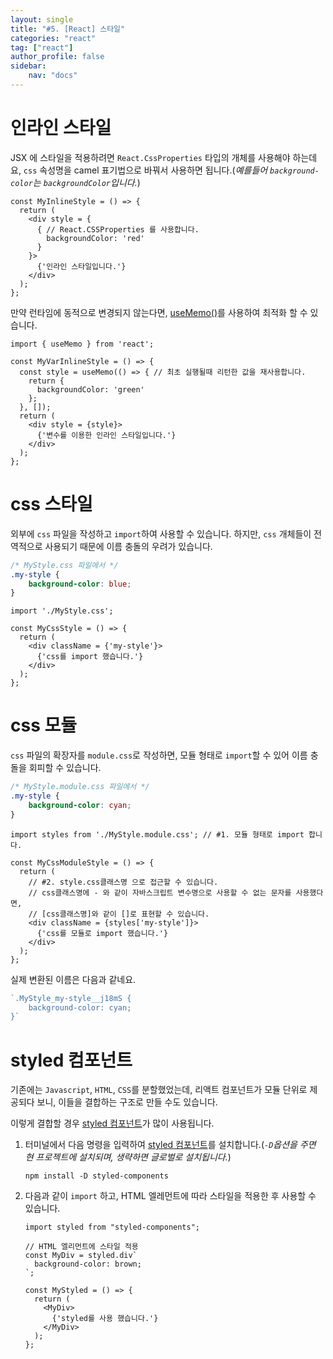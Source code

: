 ```yaml
---
layout: single
title: "#5. [React] 스타일"
categories: "react"
tag: ["react"]
author_profile: false
sidebar: 
    nav: "docs"
---
```


# 인라인 스타일

JSX 에 스타일을 적용하려면 `React.CssProperties` 타입의 개체를 사용해야 하는데요, `css` 속성명을 camel 표기법으로 바꿔서 사용하면 됩니다.(*예를들어 `background-color`는 `backgroundColor`입니다.*)

```tsx
const MyInlineStyle = () => {
  return (
    <div style = {
      { // React.CSSProperties 를 사용합니다.
        backgroundColor: 'red'
      }
    }>
      {'인라인 스타일입니다.'}
    </div>
  );
};
```

만약 런타임에 동적으로 변경되지 않는다면, [useMemo()](??)를 사용하여 최적화 할 수 있습니다.

```tsx
import { useMemo } from 'react';

const MyVarInlineStyle = () => {
  const style = useMemo(() => { // 최초 실행될때 리턴한 값을 재사용합니다.
    return {
      backgroundColor: 'green'
    };
  }, []); 
  return (
    <div style = {style}>
      {'변수를 이용한 인라인 스타일입니다.'}
    </div>
  );
};
```

# css 스타일

외부에 `css` 파일을 작성하고 `import`하여 사용할 수 있습니다. 하지만, `css` 개체들이 전역적으로 사용되기 때문에 이름 충돌의 우려가 있습니다.

```css
/* MyStyle.css 파일에서 */
.my-style {
    background-color: blue;
}
```

```tsx
import './MyStyle.css';

const MyCssStyle = () => {
  return (
    <div className = {'my-style'}>
      {'css를 import 했습니다.'}
    </div>
  );
};
```

# css 모듈

`css` 파일의 확장자를 `module.css`로 작성하면, 모듈 형태로 `import`할 수 있어 이름 충돌을 회피할 수 있습니다. 

```css
/* MyStyle.module.css 파일에서 */
.my-style {
    background-color: cyan;
}
```

```tsx
import styles from './MyStyle.module.css'; // #1. 모듈 형태로 import 합니다.

const MyCssModuleStyle = () => {
  return (
    // #2. style.css클래스명 으로 접근할 수 있습니다. 
    // css클래스명에 - 와 같이 자바스크립트 변수명으로 사용할 수 없는 문자를 사용했다면,
    // [css클래스명]와 같이 []로 표현할 수 있습니다.
    <div className = {styles['my-style']}>
      {'css를 모듈로 import 했습니다.'}
    </div>
  );
};
```

실제 변환된 이름은 다음과 같네요.

```javascript
`.MyStyle_my-style__j18mS {
    background-color: cyan;
}`
```

# styled 컴포넌트

기존에는 `Javascript`, `HTML`, `CSS`를 분할했었는데, 리액트 컴포넌트가 모듈 단위로 제공되다 보니, 이들을 결합하는 구조로 만들 수도 있습니다. 

이렇게 결합할 경우 [styled 컴포넌트](??)가 많이 사용됩니다.

1. 터미널에서 다음 명령을 입력하여 [styled 컴포넌트](??)를 설치합니다.(*`-D`옵션을 주면 현 프로젝트에 설치되며, 생략하면 글로벌로 설치됩니다.*) 

    ```
    npm install -D styled-components
    ```
2. 다음과 같이 `import` 하고, HTML 엘레먼트에 따라 스타일을 적용한 후 사용할 수 있습니다.

    ```tsx
    import styled from "styled-components"; 

    // HTML 엘리먼트에 스타일 적용
    const MyDiv = styled.div`
      background-color: brown;
    `;

    const MyStyled = () => {
      return (
        <MyDiv>
          {'styled를 사용 했습니다.'}
        </MyDiv>
      );
    };